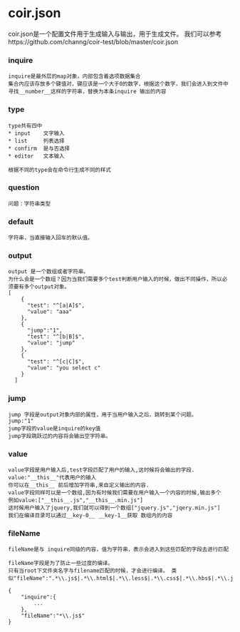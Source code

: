 # coir.json

coir.json是一个配置文件用于生成输入与输出，用于生成文件。
我们可以参考https://github.com/channg/coir-test/blob/master/coir.json 

### inquire
    inquire是最外层的map对象，内部包含着选项数据集合
    集合内应该存放多个键值对，键应该是一个大于0的数字，根据这个数字，我们会进入到文件中寻找__number__这样的字符串，替换为本条inquire 输出的内容
    
### type
    type共有四中
    * input    文字输入
    * list     列表选择
    * confirm  是与否选择
    * editor   文本输入
    
    根据不同的type会在命令行生成不同的样式
### question
    问题：字符串类型
### default
    字符串，当直接输入回车的默认值。
   
### output
    output 是一个数组或者字符串。
    为什么会是一个数组？因为当我们需要多个test判断用户输入的时候，做出不同操作，所以必须要有多个output对象。
    [
        {
          "test": "^[a|A]$",
          "value": "aaa"
        },
        {
          "jump":"1",
          "test": "^[b|B]$",
          "value": "jump"
        },
        {
          "test": "^[c|C]$",
          "value": "you select c"
        }
      ]

### jump
    jump 字段是output对象内部的属性，用于当用户输入之后，跳转到某个问题。
    jump:"1"
    jump字段的value是inquire的key值
    jump字段跳跃过的内容将会输出空字符串。
### value
    value字段是用户输入后,test字段匹配了用户的输入,这时候将会输出的字段.
    value:"__this__"代表用户的输入
    你可以在__this__ 前后增加字符串,来自定义输出的内容.
    value字段同样可以是一个数组,因为有时候我们需要在用户输入一个内容的时候,输出多个
    例如value:["__this__.js","__this__.min.js"]
    这时候用户输入了jquery,我们就可以得到一个数组["jquery.js","jqery.min.js"]
    我们在编译目录可以通过__key-0__ __key-1__获取 数组内的内容
### fileName
    fileName是与 inquire同级的内容，值为字符串，表示会进入到这些匹配的字段去进行匹配
    
    fileName字段是为了防止一些过度的编译。
    只有当root下文件夹名字与filename匹配的时候，才会进行编译。 类似"fileName":".*\\.js$|.*\\.html$|.*\\.less$|.*\\.css$|.*\\.hbs$|.*\\.json$"
    
    {
        "inquire":{
            ...
        },
        "fileName":"*\\.js$"
    }
    